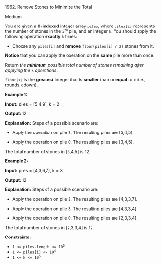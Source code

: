 1962\. Remove Stones to Minimize the Total

Medium

You are given a **0-indexed** integer array `piles`, where `piles[i]` represents the number of stones in the <code>i<sup>th</sup></code> pile, and an integer `k`. You should apply the following operation **exactly** `k` times:

*   Choose any `piles[i]` and **remove** `floor(piles[i] / 2)` stones from it.

**Notice** that you can apply the operation on the **same** pile more than once.

Return _the **minimum** possible total number of stones remaining after applying the_ `k` _operations_.

`floor(x)` is the **greatest** integer that is **smaller** than or **equal** to `x` (i.e., rounds `x` down).

**Example 1:**

**Input:** piles = [5,4,9], k = 2

**Output:** 12

**Explanation:** Steps of a possible scenario are: 

- Apply the operation on pile 2. The resulting piles are [5,4,5]. 

- Apply the operation on pile 0. The resulting piles are [3,4,5]. 
  
The total number of stones in [3,4,5] is 12.

**Example 2:**

**Input:** piles = [4,3,6,7], k = 3

**Output:** 12

**Explanation:** Steps of a possible scenario are: 

- Apply the operation on pile 2. The resulting piles are [4,3,3,7]. 

- Apply the operation on pile 3. The resulting piles are [4,3,3,4]. 

- Apply the operation on pile 0. The resulting piles are [2,3,3,4]. 
  
The total number of stones in [2,3,3,4] is 12.

**Constraints:**

*   <code>1 <= piles.length <= 10<sup>5</sup></code>
*   <code>1 <= piles[i] <= 10<sup>4</sup></code>
*   <code>1 <= k <= 10<sup>5</sup></code>